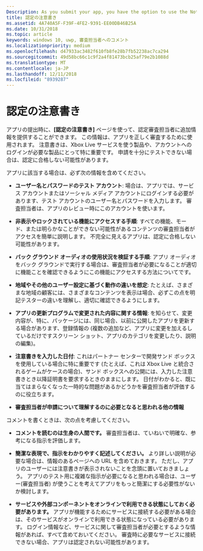 ```yaml
---
Description: As you submit your app, you have the option to use the Notes for certification page to provide additional info to the certification testers. This info can help ensure that your app is tested correctly.
title: 認定の注意書き
ms.assetid: 4A740A5F-F39F-4FE2-9391-EE00DB46B25A
ms.date: 10/31/2018
ms.topic: article
keywords: windows 10, uwp, 審査担当者へのコメント
ms.localizationpriority: medium
ms.openlocfilehash: d47933ac3482f610fb8fe28b7fb52238ac7ca294
ms.sourcegitcommit: 49d58bc66c1c9f2a4f81473bcb25af79e2b1088d
ms.translationtype: MT
ms.contentlocale: ja-JP
ms.lasthandoff: 12/11/2018
ms.locfileid: "8939287"
---
```

# <a name="notes-for-certification"></a>認定の注意書き


アプリの提出時に、**[認定の注意書き]** ページを使って、認定審査担当者に追加情報を提供することができます。 この情報は、アプリを正しく審査するために使用されます。 注意書きは、Xbox Live サービスを使う製品や、アカウントへのログインが必要な製品にとって特に重要です。 申請を十分にテストできない場合は、認定に合格しない可能性があります。

アプリに該当する場合は、必ず次の情報を含めてください。

-   **ユーザー名とパスワードのテスト アカウント**: 場合は、アプリでは、サービス アカウントまたはソーシャル メディア アカウントにログインする必要があります、テスト アカウントのユーザー名とパスワードを入力します。 審査担当者は、アプリのレビュー時にこのアカウントを使います。

-   **非表示やロックされている機能にアクセスする手順**: すべての機能、モード、または明らかなことができない可能性があるコンテンツの審査担当者がアクセスを簡単に説明します。 不完全に見えるアプリは、認定に合格しない可能性があります。

-   **バック グラウンド オーディオの使用状況を検証する手順**: アプリ オーディオをバック グラウンドで実行する場合は、審査担当者が必要になることが適切に機能ことを確認できるようにこの機能にアクセスする方法についてです。

-  **地域やその他のユーザー設定に基づく動作の違いを想定**: たとえば、さまざまな地域の顧客には、さまざまなコンテンツを表示は場合、必ずこの点を明記テスターの違いを理解し、適切に確認できるようにします。

-   **アプリの更新プログラムで変更された内容に関する情報**: を知らせて、変更内容が、特に、パッケージには、同じ場合、以前に公開したアプリを更新する場合があります、登録情報の (複数の追加など、アプリに変更を加えるしているだけですスクリーン ショット、アプリのカテゴリを変更したり、説明の編集)。

-   **注意書きを入力した日付**: これはパートナー センターで開発サンド ボックスを使用している場合に特に重要です (たとえば、これは Xbox Live と統合されるゲームがケースの場合)、サンド ボックスへの公開には、入力した注意書きとき以降証明書を要求するときのままにします。 日付がわかると、既に当てはまらなくなった一時的な問題があるかどうかを審査担当者が評価するのに役立ちます。

-  **審査担当者が申請について理解するのに必要となると思われる他の情報**

コメントを書くときは、次の点を考慮してください。

-   **コメントを読むのは生身の人間です。** 審査担当者は、ていねいで明確な、参考になる指示を評価します。

-   **簡潔な表現で、指示をわかりやすく記述してください。** より詳しい説明が必要な場合は、情報のあるページへの URL を含めておきます。 ただし、アプリのユーザーには注意書きが表示されないことを念頭に置いておきましょう。 アプリのテスト用に複雑な指示が必要になると思われる場合は、ユーザー(審査担当者) が使うことを考えてアプリをもっと簡潔にする必要性がないか検討します。

-   **サービスや外部コンポーネントをオンラインで利用できる状態にしておく必要があります。** アプリが機能するためにサービスに接続する必要がある場合は、そのサービスがオンラインで利用できる状態になっている必要があります。 ログイン情報など、サービスに関して審査担当者が必要とするような情報があれば、すべて含めておいてください。 審査時に必要なサービスに接続できない場合、アプリは認定されない可能性があります。

 

 




